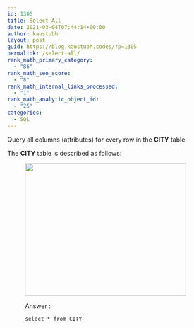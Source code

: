 ```yaml
---
id: 1305
title: Select All
date: 2021-03-04T07:44:14+00:00
author: kaustubh
layout: post
guid: https://blog.kaustubh.codes/?p=1305
permalink: /select-all/
rank_math_primary_category:
  - "86"
rank_math_seo_score:
  - "8"
rank_math_internal_links_processed:
  - "1"
rank_math_analytic_object_id:
  - "25"
categories:
  - SQL
---
```

Query all columns (attributes) for every row in the&nbsp;**CITY**&nbsp;table.

The&nbsp;**CITY**&nbsp;table is described as follows:<figure class="wp-block-image size-large">

<img loading="lazy" width="365" height="300" src="http://blog.kaustubh.codes/imgs/wp-content/uploads/2021/03/sql-1.jpg" alt="" class="wp-image-1307" srcset="https://blog.kaustubh.codes/imgs/wp-content/uploads/2021/03/sql-1.jpg 365w, https://blog.kaustubh.codes/imgs/wp-content/uploads/2021/03/sql-1-300x247.jpg 300w" sizes="(max-width: 365px) 100vw, 365px" /> 

Answer :

<pre class="wp-block-code"><code>select * from CITY</code></pre>